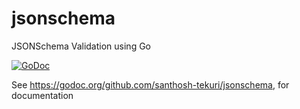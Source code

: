 # jsonschema
JSONSchema Validation using Go

[![GoDoc](https://godoc.org/github.com/santhosh-tekuri/jsonschema?status.svg)](https://godoc.org/github.com/santhosh-tekuri/jsonschema)

See https://godoc.org/github.com/santhosh-tekuri/jsonschema, for documentation
